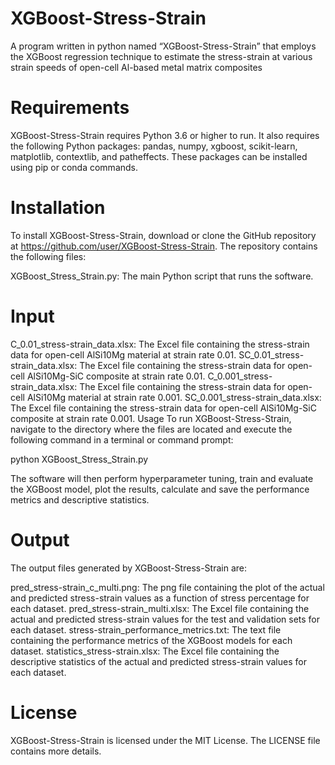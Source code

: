 # XGBoost-Stress-Strain
A program written in python named “XGBoost-Stress-Strain” that employs the XGBoost regression technique to estimate the stress-strain at various strain speeds of open-cell Al-based metal matrix composites

# Requirements
XGBoost-Stress-Strain requires Python 3.6 or higher to run. It also requires the following Python packages: pandas, numpy, xgboost, scikit-learn, matplotlib, contextlib, and patheffects. These packages can be installed using pip or conda commands.

# Installation
To install XGBoost-Stress-Strain, download or clone the GitHub repository at https://github.com/user/XGBoost-Stress-Strain. The repository contains the following files:

XGBoost_Stress_Strain.py: The main Python script that runs the software.

# Input
C_0.01_stress-strain_data.xlsx: The Excel file containing the stress-strain data for open-cell AlSi10Mg material at strain rate 0.01.
SC_0.01_stress-strain_data.xlsx: The Excel file containing the stress-strain data for open-cell AlSi10Mg-SiC composite at strain rate 0.01.
C_0.001_stress-strain_data.xlsx: The Excel file containing the stress-strain data for open-cell AlSi10Mg material at strain rate 0.001.
SC_0.001_stress-strain_data.xlsx: The Excel file containing the stress-strain data for open-cell AlSi10Mg-SiC composite at strain rate 0.001.
Usage
To run XGBoost-Stress-Strain, navigate to the directory where the files are located and execute the following command in a terminal or command prompt:

python XGBoost_Stress_Strain.py

The software will then perform hyperparameter tuning, train and evaluate the XGBoost model, plot the results, calculate and save the performance metrics and descriptive statistics.

# Output
The output files generated by XGBoost-Stress-Strain are:

pred_stress-strain_c_multi.png: The png file containing the plot of the actual and predicted stress-strain values as a function of stress percentage for each dataset.
pred_stress-strain_multi.xlsx: The Excel file containing the actual and predicted stress-strain values for the test and validation sets for each dataset.
stress-strain_performance_metrics.txt: The text file containing the performance metrics of the XGBoost models for each dataset.
statistics_stress-strain.xlsx: The Excel file containing the descriptive statistics of the actual and predicted stress-strain values for each dataset.

# License
XGBoost-Stress-Strain is licensed under the MIT License. The LICENSE file contains more details.

